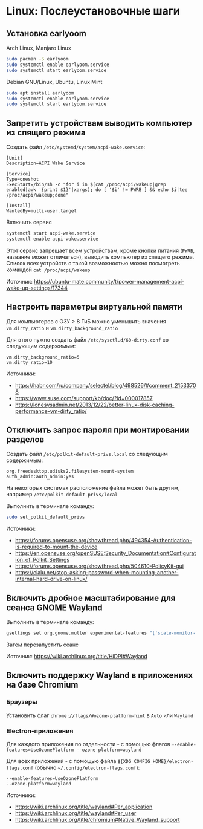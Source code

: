 # Linux: Послеустановочные шаги

## Установка earlyoom

Arch Linux, Manjaro Linux

```sh
sudo pacman -S earlyoom
sudo systemctl enable earlyoom.service
sudo systemctl start earlyoom.service
```

Debian GNU/Linux, Ubuntu, Linux Mint

```sh
sudo apt install earlyoom
sudo systemctl enable earlyoom.service
sudo systemctl start earlyoom.service
```

## Запретить устройствам выводить компьютер из спящего режима

Создать файл `/etc/systemd/system/acpi-wake.service`:

```
[Unit]
Description=ACPI Wake Service

[Service]
Type=oneshot
ExecStart=/bin/sh -c "for i in $(cat /proc/acpi/wakeup|grep enabled|awk '{print $1}'|xargs); do [ '$i' != PWRB ] && echo $i|tee /proc/acpi/wakeup;done"

[Install]
WantedBy=multi-user.target
```

Включить сервис

```sh
systemctl start acpi-wake.service
systemctl enable acpi-wake.service
```

Этот сервис запрещает всем устройствам, кроме кнопки питания (`PWRB`, название может отличаться), выводить компьютер из спящего режима. Список всех устройств с такой возможностью можно посмотреть командой `cat /proc/acpi/wakeup`

Источник: https://ubuntu-mate.community/t/power-management-acpi-wake-up-settings/17344

## Настроить параметры виртуальной памяти

Для компьютеров с ОЗУ > 8 ГиБ можно уменьшить значения `vm.dirty_ratio` и `vm.dirty_background_ratio`

Для этого нужно создать файл `/etc/sysctl.d/60-dirty.conf` со следующим содержимым:

```
vm.dirty_background_ratio=5
vm.dirty_ratio=10
```

Источники:

- https://habr.com/ru/company/selectel/blog/498526/#comment_21533708
- https://www.suse.com/support/kb/doc/?id=000017857
- https://lonesysadmin.net/2013/12/22/better-linux-disk-caching-performance-vm-dirty_ratio/

## Отключить запрос пароля при монтировании разделов

Создать файл `/etc/polkit-default-privs.local` со следующим содержимым:

```
org.freedesktop.udisks2.filesystem-mount-system auth_admin:auth_admin:yes
```

На некоторых системах расположение файла может быть другим, например `/etc/polkit-default-privs/local`

Выполнить в терминале команду:

```sh
sudo set_polkit_default_privs
```

Источники:

- https://forums.opensuse.org/showthread.php/494354-Authentication-is-required-to-mount-the-device
- https://en.opensuse.org/openSUSE:Security_Documentation#Configuration_of_Polkit_Settings
- https://forums.opensuse.org/showthread.php/504610-PolicyKit-gui
- https://cialu.net/stop-asking-password-when-mounting-another-internal-hard-drive-on-linux/

## Включить дробное масштабирование для сеанса GNOME Wayland

Выполнить в терминале команду:

```sh
gsettings set org.gnome.mutter experimental-features "['scale-monitor-framebuffer']"
```

Затем перезапустить сеанс

Источник: https://wiki.archlinux.org/title/HiDPI#Wayland

## Включить поддержку Wayland в приложениях на базе Chromium

### Браузеры

Установить флаг `chrome://flags/#ozone-platform-hint` в `Auto` или `Wayland`

### Electron-приложения

Для каждого приложения по отдельности - с помощью флагов `--enable-features=UseOzonePlatform --ozone-platform=wayland`

Для всех приложений - с помощью файла `${XDG_CONFIG_HOME}/electron-flags.conf` (обычно `~/.config/electron-flags.conf`):

```
--enable-features=UseOzonePlatform
--ozone-platform=wayland
```

Источники:

- https://wiki.archlinux.org/title/wayland#Per_application
- https://wiki.archlinux.org/title/wayland#Per_user
- https://wiki.archlinux.org/title/chromium#Native_Wayland_support
